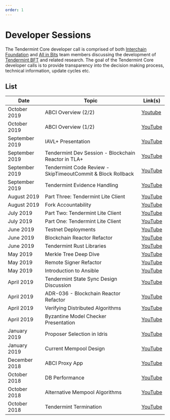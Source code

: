 ```yaml
---
order: 1
---
```


# Developer Sessions

The Tendermint Core developer call is comprised of both [Interchain
Foundation](http://interchain.io/) and [All in Bits](https://tendermint.com/)
team members discussing the development of [Tendermint
BFT](https://github.com/number571/tendermint) and related research. The goal
of the Tendermint Core developer calls is to provide transparency into the
decision making process, technical information, update cycles etc.

## List

| Date           | Topic                                                       | Link(s)                                                                                                      |
| -------------- | ----------------------------------------------------------- | ------------------------------------------------------------------------------------------------------------ |
| October 2019   | ABCI Overview (2/2)                                         | [Youtube](https://www.youtube.com/watch?v=K3-E5wj2jA8)                                                       |
| October 2019   | ABCI Overview (1/2)                                         | [YouTube](https://www.youtube.com/watch?v=I3OnA8yCHl4&list=PLdQIb0qr3pnBbG5ZG-0gr3zM86_s8Rpqv)               |
| September 2019 | IAVL+ Presentation                                          | [YouTube](https://www.youtube.com/watch?v=e5wwBaCTc9Y&list=PLdQIb0qr3pnBbG5ZG-0gr3zM86_s8Rpqv&index=2)       |
| September 2019 | Tendermint Dev Session - Blockchain Reactor in TLA+         | [YouTube](https://www.youtube.com/watch?v=q0e0pEQ5aiY&list=PLdQIb0qr3pnBbG5ZG-0gr3zM86_s8Rpqv&index=3)       |
| September 2019 | Tendermint Code Review - SkipTimeoutCommit & Block Rollback | [YouTube](https://www.youtube.com/watch?v=MCo_oH7rys8&list=PLdQIb0qr3pnBbG5ZG-0gr3zM86_s8Rpqv&index=4)       |
| September 2019 | Tendermint Evidence Handling                                | [YouTube](https://www.youtube.com/watch?v=-4H3_DVlYRk&list=PLdQIb0qr3pnBbG5ZG-0gr3zM86_s8Rpqv&index=5)       |
| August 2019    | Part Three: Tendermint Lite Client                          | [YouTube](https://www.youtube.com/watch?v=whyL6UrKe7I&list=PLdQIb0qr3pnBbG5ZG-0gr3zM86_s8Rpqv&index=5)       |
| August 2019    | Fork Accountability                                         | [YouTube](https://www.youtube.com/watch?v=Jph-4PGtdPo&list=PLdQIb0qr3pnBbG5ZG-0gr3zM86_s8Rpqv&index=4)       |
| July 2019      | Part Two: Tendermint Lite Client                            | [YouTube](https://www.youtube.com/watch?v=gTjG7jNNdKQ&list=PLdQIb0qr3pnBbG5ZG-0gr3zM86_s8Rpqv&index=6)       |
| July 2019      | Part One: Tendermint Lite Client                            | [YouTube](https://www.youtube.com/watch?v=C6fH_sgPJzA&list=PLdQIb0qr3pnBbG5ZG-0gr3zM86_s8Rpqv&index=7)       |
| June 2019      | Testnet Deployments                                         | [YouTube](https://www.youtube.com/watch?v=gYA6no7tRlM&list=PLdQIb0qr3pnBbG5ZG-0gr3zM86_s8Rpqv&index=10)      |
| June 2019      | Blockchain Reactor Refactor                                 | [YouTube](https://www.youtube.com/watch?v=JLBGH8yxABk&list=PLdQIb0qr3pnBbG5ZG-0gr3zM86_s8Rpqv&index=11)      |
| June 2019      | Tendermint Rust Libraries                                   | [YouTube](https://www.youtube.com/watch?v=-WXKdyoGHwA&list=PLdQIb0qr3pnBbG5ZG-0gr3zM86_s8Rpqv&index=9)       |
| May 2019       | Merkle Tree Deep Dive                                       | [YouTube](https://www.youtube.com/watch?v=L3bt2Uw8ICg&list=PLdQIb0qr3pnBbG5ZG-0gr3zM86_s8Rpqv&index=8)       |
| May 2019       | Remote Signer Refactor                                      | [YouTube](https://www.youtube.com/watch?v=eUyXXEEuBzQ&list=PLdQIb0qr3pnBbG5ZG-0gr3zM86_s8Rpqv&index=12)      |
| May 2019       | Introduction to Ansible                                     | [YouTube](https://www.youtube.com/watch?v=72clQLjzPg4&list=PLdQIb0qr3pnBbG5ZG-0gr3zM86_s8Rpqv&index=14&t=0s) |
| April 2019     | Tendermint State Sync Design Discussion                     | [YouTube](https://www.youtube.com/watch?v=4k23j2QHwrM&list=PLdQIb0qr3pnBbG5ZG-0gr3zM86_s8Rpqv&index=11)      |
| April 2019     | ADR-036 - Blockchain Reactor Refactor                       | [YouTube](https://www.youtube.com/watch?v=TW2xC1LwEkE&list=PLdQIb0qr3pnBbG5ZG-0gr3zM86_s8Rpqv&index=10)      |
| April 2019     | Verifying Distributed Algorithms                            | [YouTube](https://www.youtube.com/watch?v=tMd4lgPVBxE&list=PLdQIb0qr3pnBbG5ZG-0gr3zM86_s8Rpqv&index=9)       |
| April 2019     | Byzantine Model Checker Presentation                        | [YouTube](https://www.youtube.com/watch?v=rdXl4VCQyow&list=PLdQIb0qr3pnBbG5ZG-0gr3zM86_s8Rpqv&index=8)       |
| January 2019   | Proposer Selection in Idris                                 | [YouTube](https://www.youtube.com/watch?v=hWZdc9c1aH8&list=PLdQIb0qr3pnBbG5ZG-0gr3zM86_s8Rpqv&index=7)       |
| January 2019   | Current Mempool Design                                      | [YouTube](https://www.youtube.com/watch?v=--iGIYYiLu4&list=PLdQIb0qr3pnBbG5ZG-0gr3zM86_s8Rpqv&index=6)       |
| December 2018  | ABCI Proxy App                                              | [YouTube](https://www.youtube.com/watch?v=s6sQ2HOVHdo&list=PLdQIb0qr3pnBbG5ZG-0gr3zM86_s8Rpqv&index=5)       |
| October 2018   | DB Performance                                              | [YouTube](https://www.youtube.com/watch?v=jVSNHi4l0fQ&list=PLdQIb0qr3pnBbG5ZG-0gr3zM86_s8Rpqv&index=4)       |
| October 2018   | Alternative Mempool Algorithms                              | [YouTube](https://www.youtube.com/watch?v=XxH5ZtM4vMM&list=PLdQIb0qr3pnBbG5ZG-0gr3zM86_s8Rpqv&index=2)       |
| October 2018   | Tendermint Termination                                      | [YouTube](https://www.youtube.com/watch?v=YBZjecfjeIk&list=PLdQIb0qr3pnBbG5ZG-0gr3zM86_s8Rpqv)               |
